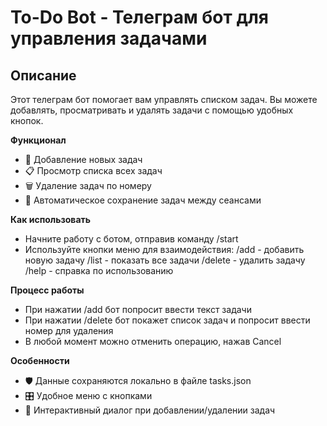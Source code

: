 # To-Do Bot - Телеграм бот для управления задачами

## Описание

Этот телеграм бот помогает вам управлять списком задач. Вы можете добавлять, просматривать и удалять задачи с помощью удобных кнопок.

**Функционал**

* 📝 Добавление новых задач
* 📋 Просмотр списка всех задач
* 🗑️ Удаление задач по номеру
* 🔄 Автоматическое сохранение задач между сеансами

**Как использовать**

* Начните работу с ботом, отправив команду /start
* Используйте кнопки меню для взаимодействия:
  /add - добавить новую задачу
  /list - показать все задачи
  /delete - удалить задачу
  /help - справка по использованию

**Процесс работы**

* При нажатии /add бот попросит ввести текст задачи
* При нажатии /delete бот покажет список задач и попросит ввести номер для удаления
* В любой момент можно отменить операцию, нажав Cancel

**Особенности**

* 🛡️ Данные сохраняются локально в файле tasks.json
* 🎛️ Удобное меню с кнопками
* 🔄 Интерактивный диалог при добавлении/удалении задач

